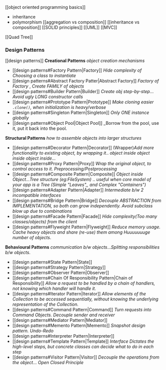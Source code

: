 [[object oriented programming basics]]
- inheritance
- polymorphism
[[aggregation vs composition]]
[[inheritance vs composition]]
[[SOLID principles]]
[[UML]]
[[MVC]]

[[Quad Tree]]

### Design Patterns
[[design patterns]]
**Creational Patterns** 
_object creation mechanisms_
- [[design patterns#Factory Pattern|Factory]]  _Hide complexity of Choosing a class to instantiate_
- [[design patterns#Abstract Factory Patter|Abstract Factory]] _Factory of Factory_ , _Create FAMILY of objects_
- [[design patterns#Builder Pattern|Builder]]   _Create obj step-by-step_... _Avoid ugly LONG constructor calls_
- [[design patterns#Prototype Pattern|Prototype]]  _Make cloning easier `.clone()`, when initialization is heavy/verbose_
- [[design patterns#Singleton Pattern|Singleton]]  _Only ONE instance globally_
- [[design patterns#Object Pool|Object Pool]] _Borrow from the pool, use it, put it back into the pool.

**Structural Patterns**
_how to assemble objects into larger structures_
- [[design patterns#Decorator Pattern|Decorator]] (Wrapper)_Add more functionality to existing object, by wrapping it_.. _object inside object inside object inside..._
- [[design patterns#Proxy Pattern|Proxy]]  _Wrap the original object, to control access to it. Preprocessing/Postprocessing_
- [[design patterns#Composite Pattern|Composite]] _Object inside Object...Tree structure (eg:FileSystem)_ .. _useful when core model of your app is a Tree_ _(Simple "Leaves",, and Complex "Containers")_
- [[design patterns#Adapter Pattern|Adapter]] _Intermediate b/w 2 incompatible interfaces_
- [[design patterns#Bridge Pattern|Bridge]] _Decouple ABSTRACTION from IMPLEMENTATION, so both can grow independently. Avoid subclass blow up due to combinations_
- [[design patterns#Facade Pattern|Facade]] _Hide complexity(Too many classes/objects) from the client_
- [[design patterns#Flyweight Pattern|Flyweight]] _Reduce memory usage. Cache heavy objects and share (re-use) them among Huuuuuuuge number of objects_.

**Behavioural Patterns**
_communication b/w objects_..._Splitting responsibilities b/w objects_.
- [[design patterns#State Pattern|State]]
- [[design patterns#Strategy Pattern|Strategy]]
- [[design patterns#Observer Pattern|Observer]]
- [[design patterns#Chain Of Responsibility Pattern|Chain of Responsibility]] _Allow a request to be handled by a chain of handlers, not knowing which handler will handle it._
- [[design patterns#Iterator Pattern|Iterator]] _Allow elements of the Collection to be accessed sequentially, without knowing the underlying representation of the Collection._
- [[design patterns#Command Pattern|Command]] _Turn requests into Command Objects. Decouple sender and receiver_
- [[design patterns#Mediator Pattern|Mediator]]
- [[design patterns#Memento Pattern|Memento]]  _Snapshot design pattern. Undo-Redo_
- [[design patterns#Interpreter Pattern|Interpreter]]
- [[design patterns#Template Pattern|Template]]  _Interface Dictates the high-level steps, but concrete classes can decide what to do in each step_
- [[design patterns#Visitor Pattern|Visitor]] _Decouple the operations from the object_... _Open Closed Principle_